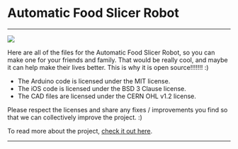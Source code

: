# **Automatic Food Slicer Robot**

---

![](http://robobrrd.com/images/afsr/afsr_bot_web.png)

Here are all of the files for the Automatic Food Slicer Robot, so you can make one for your friends and family. That would be really cool, and maybe it can help make their lives better. This is why it is open source!!!!!!! :)

- The Arduino code is licensed under the MIT license.
- The iOS code is licensed under the BSD 3 Clause license.
- The CAD files are licensed under the CERN OHL v1.2 license.

Please respect the licenses and share any fixes / improvements you find so that we can collectively improve the project. :)

To read more about the project, [check it out here](https://hackaday.io/project/1393-Automatic-Food-Slicer-Robot).

---

